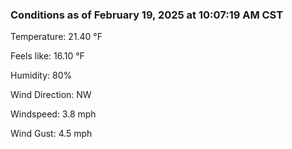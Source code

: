 ### Conditions as of February 19, 2025 at 10:07:19 AM CST 

Temperature: 21.40 &deg;F

Feels like: 16.10 &deg;F

Humidity: 80%

Wind Direction: NW

Windspeed: 3.8 mph

Wind Gust: 4.5 mph

